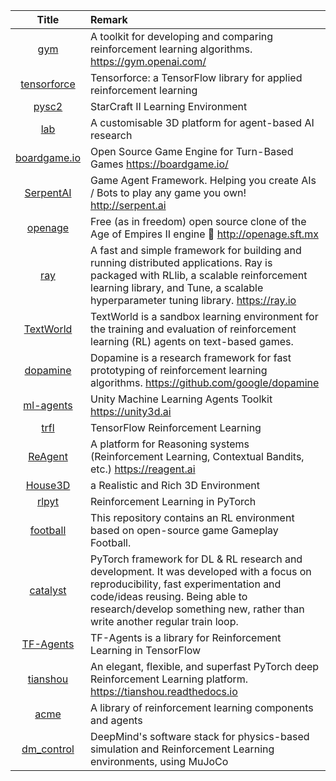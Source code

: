 | Title | Remark |
| :---: | :----- |
|[gym](https://github.com/openai/gym)|A toolkit for developing and comparing reinforcement learning algorithms. https://gym.openai.com/|
|[tensorforce](https://github.com/tensorforce/tensorforce)|Tensorforce: a TensorFlow library for applied reinforcement learning|
|[pysc2](https://github.com/deepmind/pysc2)|StarCraft II Learning Environment|
|[lab](https://github.com/deepmind/lab)|A customisable 3D platform for agent-based AI research|
|[boardgame.io](https://github.com/nicolodavis/boardgame.io)|Open Source Game Engine for Turn-Based Games https://boardgame.io/|
|[SerpentAI](https://github.com/SerpentAI/SerpentAI)|Game Agent Framework. Helping you create AIs / Bots to play any game you own! http://serpent.ai|
|[openage](https://github.com/SFTtech/openage)|Free (as in freedom) open source clone of the Age of Empires II engine 🚀 http://openage.sft.mx|
|[ray](https://github.com//ray-project/ray/)|A fast and simple framework for building and running distributed applications. Ray is packaged with RLlib, a scalable reinforcement learning library, and Tune, a scalable hyperparameter tuning library. https://ray.io|
|[TextWorld](https://github.com/Microsoft/TextWorld)|​TextWorld is a sandbox learning environment for the training and evaluation of reinforcement learning (RL) agents on text-based games.|
|[dopamine](https://github.com/google/dopamine)|Dopamine is a research framework for fast prototyping of reinforcement learning algorithms. https://github.com/google/dopamine|
|[ml-agents](https://github.com/Unity-Technologies/ml-agents)|Unity Machine Learning Agents Toolkit https://unity3d.ai|
|[trfl](https://github.com/deepmind/trfl/)|TensorFlow Reinforcement Learning|
|[ReAgent](https://github.com/facebookresearch/ReAgent)|A platform for Reasoning systems (Reinforcement Learning, Contextual Bandits, etc.) https://reagent.ai|
|[House3D](https://github.com/facebookresearch/House3D)|a Realistic and Rich 3D Environment|
|[rlpyt](https://github.com/astooke/rlpyt)|Reinforcement Learning in PyTorch|
|[football](https://github.com/google-research/football)|This repository contains an RL environment based on open-source game Gameplay Football.|
|[catalyst](https://github.com/catalyst-team/catalyst)|PyTorch framework for DL & RL research and development. It was developed with a focus on reproducibility, fast experimentation and code/ideas reusing. Being able to research/develop something new, rather than write another regular train loop.|
|[TF-Agents](https://github.com/tensorflow/agents)|TF-Agents is a library for Reinforcement Learning in TensorFlow|
|[tianshou](https://github.com/thu-ml/tianshou)|An elegant, flexible, and superfast PyTorch deep Reinforcement Learning platform. https://tianshou.readthedocs.io|
|[acme](https://github.com/deepmind/acme?u=1661452664&m=4511598552679151&cu=1661452664)|A library of reinforcement learning components and agents|
|[dm_control](https://github.com/deepmind/dm_control/)|DeepMind's software stack for physics-based simulation and Reinforcement Learning environments, using MuJoCo|